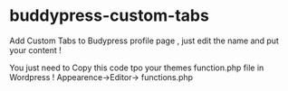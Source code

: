 # buddypress-custom-tabs
Add Custom Tabs to Budypress profile page , just edit the name and put your content ! 


You just need to Copy this code tpo your themes function.php file in Wordpress ! 
Appearence->Editor-> functions.php

